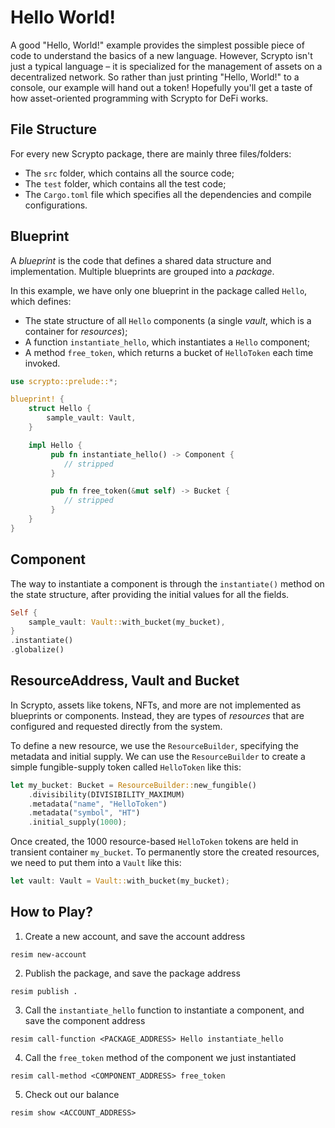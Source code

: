 # Hello World!

A good "Hello, World!" example provides the simplest possible piece of code to understand the basics of a new language. However, Scrypto isn't just a typical language – it is specialized for the management of assets on a decentralized network. So rather than just printing "Hello, World!" to a console, our example will hand out a token! Hopefully you'll get a taste of how asset-oriented programming with Scrypto for DeFi works.

## File Structure

For every new Scrypto package, there are mainly three files/folders:
- The `src` folder, which contains all the source code;
- The `test` folder, which contains all the test code;
- The `Cargo.toml` file which specifies all the dependencies and compile configurations.

## Blueprint

A *blueprint* is the code that defines a shared data structure and implementation. Multiple blueprints are grouped into a *package*.

In this example, we have only one blueprint in the package called `Hello`, which defines:

* The state structure of all `Hello` components (a single *vault*, which is a container for *resources*);
* A function `instantiate_hello`,  which instantiates a `Hello` component;
* A method `free_token`, which returns a bucket of `HelloToken` each time invoked.

```rust
use scrypto::prelude::*;

blueprint! {
    struct Hello {
        sample_vault: Vault,
    }

    impl Hello {
         pub fn instantiate_hello() -> Component {
            // stripped
         }

         pub fn free_token(&mut self) -> Bucket {
            // stripped
         }
    }
}
```

## Component

The way to instantiate a component is through the `instantiate()` method on the state structure, after providing the initial values for all the fields.

```rust
Self {
    sample_vault: Vault::with_bucket(my_bucket),
}
.instantiate()
.globalize()
```

## ResourceAddress, Vault and Bucket

In Scrypto, assets like tokens, NFTs, and more are not implemented as blueprints or components. Instead, they are types of *resources* that are configured and requested directly from the system.

To define a new resource, we use the `ResourceBuilder`, specifying the metadata and initial supply. We can use the `ResourceBuilder` to create a simple fungible-supply token called `HelloToken` like this:

```rust
let my_bucket: Bucket = ResourceBuilder::new_fungible()
    .divisibility(DIVISIBILITY_MAXIMUM)
    .metadata("name", "HelloToken")
    .metadata("symbol", "HT")
    .initial_supply(1000);
```

Once created, the 1000 resource-based `HelloToken` tokens are held in transient container `my_bucket`. To permanently store the created resources, we need to put them into a `Vault` like this:
```rust
let vault: Vault = Vault::with_bucket(my_bucket);
```

## How to Play?

1. Create a new account, and save the account address
```
resim new-account
```
2. Publish the package, and save the package address
```
resim publish .
```
3. Call the `instantiate_hello` function to instantiate a component, and save the component address
```
resim call-function <PACKAGE_ADDRESS> Hello instantiate_hello
```
4. Call the `free_token` method of the component we just instantiated
```
resim call-method <COMPONENT_ADDRESS> free_token
```
5. Check out our balance
```
resim show <ACCOUNT_ADDRESS>
```